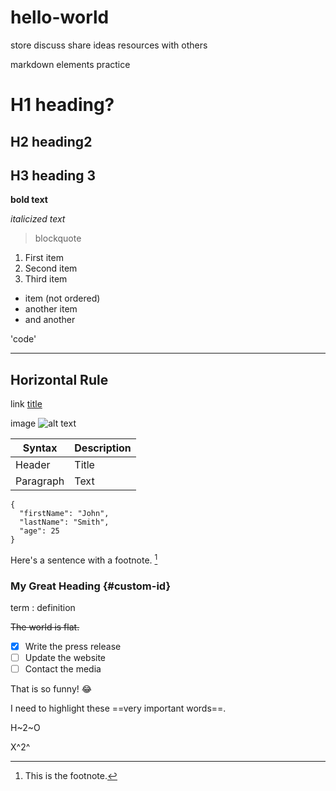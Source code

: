 # hello-world
store discuss share ideas resources with others

markdown elements practice

# H1 heading?
## H2 heading2
## H3 heading 3

**bold text**

*italicized text*

> blockquote

1. First item
2. Second item
3. Third item

- item (not ordered)
- another item
- and another

'code'

---
Horizontal Rule
---------------

link
[title](https://www.google.com)

image
![alt text](image.jpg)

| Syntax | Description |
| ----------- | ----------- |
| Header | Title |
| Paragraph | Text | 

```
{
  "firstName": "John",
  "lastName": "Smith",
  "age": 25
}
```

Here's a sentence with a footnote. [^1]

[^1]: This is the footnote. 

### My Great Heading {#custom-id}

term
: definition 

~~The world is flat.~~

- [x] Write the press release
- [ ] Update the website
- [ ] Contact the media

That is so funny! :joy: 

I need to highlight these ==very important words==.

H~2~O 

X^2^ 
